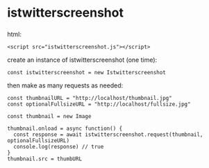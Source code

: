 # istwitterscreenshot
#####
html:

    <script src="istwitterscreenshot.js"></script>

create an instance of istwitterscreenshot (one time):

    const istwitterscreenshot = new Istwitterscreenshot
    
then make as many requests as needed:

    const thumbnailURL = "http://localhost/thumbnail.jpg"
    const optionalFullsizeURL = "http://localhost/fullsize.jpg"

    const thumbnail = new Image

    thumbnail.onload = async function() {
      const response = await istwitterscreenshot.request(thumbnail, optionalFullsizeURL)
      console.log(response) // true
    }
    thumbnail.src = thumbURL
